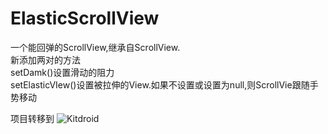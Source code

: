 ElasticScrollView
=================
一个能回弹的ScrollView,继承自ScrollView.<br>
新添加两对的方法<br/>
setDamk()设置滑动的阻力<br/>
setElasticVIew()设置被拉伸的View.如果不设置或设置为null,则ScrollVie跟随手势移动

项目转移到 ![Kitdroid](https://github.com/Kitdroid/ElasticScrollView)
<!--[![bill2010](./image/google_io_2010.jpg)](http://developer.51cto.com/art/201005/200953.htm)-->

<!--[![bill2011](./image/google_io_2011.jpg)](http://mobile.51cto.com/googleio-260983.htm)-->

<!--[![bill2012](./image/google_io_2012.jpg)](http://mobile.51cto.com/hot-344448.htm)-->

<!--[![bill2013](./image/google_io_2013.jpg)](http://mobile.51cto.com/news-394173.htm)-->
